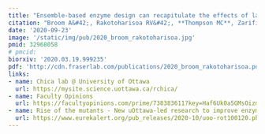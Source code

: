```yaml
---
title: "Ensemble-based enzyme design can recapitulate the effects of laboratory directed evolution in silico"
citation: "Broom A&#42;, Rakotoharisoa RV&#42;, **Thompson MC**, Zarifi N, Nguyen E, Mukhametzhanov N, **Liu L, Fraser JS**, Chica RA. *Nature Communications*. 2020."
date: '2020-09-23'
image: '/static/img/pub/2020_broom_rakotoharisoa.jpg'
pmid: 32968058
# pmcid:
biorxiv: '2020.03.19.999235'
pdf: 'http://cdn.fraserlab.com/publications/2020_broom_rakotoharisoa.pdf'
links:
- name: Chica lab @ University of Ottawa
  url: https://mysite.science.uottawa.ca/rchica/
- name: Faculty Opinions 
  url: https://facultyopinions.com/prime/738383611?key=Haf6Uk0a5GMsOizm
- name: Rise of the mutants - New uOttawa-led research to improve enzyme design methodologies
  url: https://www.eurekalert.org/pub_releases/2020-10/uoo-rot100120.php
---
```

